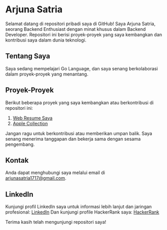 # Arjuna Satria

Selamat datang di repositori pribadi saya di GitHub! Saya Arjuna Satria, seorang Backend Enthusiast dengan minat khusus dalam Backend Developer. Repositori ini berisi proyek-proyek yang saya kembangkan dan kontribusi saya dalam dunia teknologi.

## Tentang Saya

Saya sedang mempelajari Go Language, dan saya senang berkolaborasi dalam proyek-proyek yang menantang.

## Proyek-Proyek

Berikut beberapa proyek yang saya kembangkan atau berkontribusi di repositori ini:

1. [Web Resume Saya](https://arjunastrw.github.io/resumejuna.github.io/)
2. [Apple Collection](https://arjunastrw.github.io/applecollection.github.io/)

Jangan ragu untuk berkontribusi atau memberikan umpan balik. Saya senang menerima tanggapan dan bekerja sama dengan sesama pengembang.

## Kontak

Anda dapat menghubungi saya melalui email di [arjunasatria1717@gmail.com](mailto:arjunasatria1717@gmail.com).

## LinkedIn

Kunjungi profil LinkedIn saya untuk informasi lebih lanjut dan jaringan profesional: [LinkedIn](https://www.linkedin.com/in/arjuna-satria-212a59242/)
Dan kunjungi profile HackerRank saya: [HackerRank](https://www.hackerrank.com/profile/arjunastrw)

Terima kasih telah mengunjungi repositori saya!

